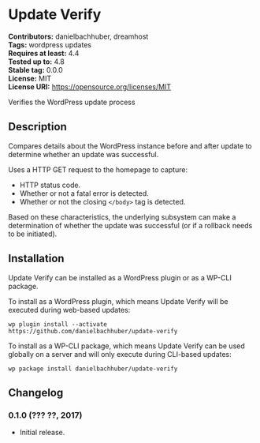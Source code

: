 # Update Verify #
**Contributors:** danielbachhuber, dreamhost  
**Tags:** wordpress updates  
**Requires at least:** 4.4  
**Tested up to:** 4.8  
**Stable tag:** 0.0.0  
**License:** MIT  
**License URI:** https://opensource.org/licenses/MIT  

Verifies the WordPress update process

## Description ##

Compares details about the WordPress instance before and after update to determine whether an update was successful.

Uses a HTTP GET request to the homepage to capture:

* HTTP status code.
* Whether or not a fatal error is detected.
* Whether or not the closing `</body>` tag is detected.

Based on these characteristics, the underlying subsystem can make a determination of whether the update was successful (or if a rollback needs to be initiated).

## Installation ##

Update Verify can be installed as a WordPress plugin or as a WP-CLI package.

To install as a WordPress plugin, which means Update Verify will be executed during web-based updates:

    wp plugin install --activate https://github.com/danielbachhuber/update-verify

To install as a WP-CLI package, which means Update Verify can be used globally on a server and will only execute during CLI-based updates:

    wp package install danielbachhuber/update-verify

## Changelog ##

### 0.1.0 (??? ??, 2017) ###
* Initial release.
